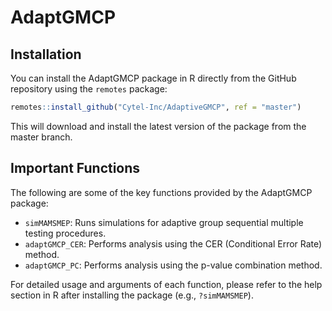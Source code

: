 # AdaptGMCP

## Installation

You can install the AdaptGMCP package in R directly from the GitHub repository using the `remotes` package:

```R
remotes::install_github("Cytel-Inc/AdaptiveGMCP", ref = "master")
```

This will download and install the latest version of the package from the master branch.

## Important Functions

The following are some of the key functions provided by the AdaptGMCP package:

- `simMAMSMEP`: Runs simulations for adaptive group sequential multiple testing procedures.
- `adaptGMCP_CER`: Performs analysis using the CER (Conditional Error Rate) method.
- `adaptGMCP_PC`: Performs analysis using the p-value combination method.

For detailed usage and arguments of each function, please refer to the help section in R after installing the package (e.g., `?simMAMSMEP`).
